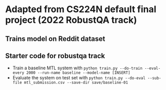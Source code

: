 # Adapted from CS224N default final project (2022 RobustQA track)
## Trains model on Reddit dataset

## Starter code for robustqa track
- Train a baseline MTL system with `python train.py --do-train --eval-every 2000 --run-name baseline --model-name [INSERT]`
- Evaluate the system on test set with `python train.py --do-eval --sub-file mtl_submission.csv --save-dir save/baseline-01`
